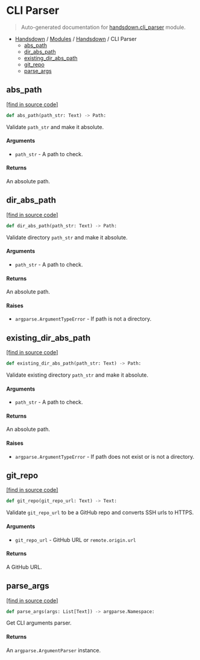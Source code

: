 # CLI Parser

> Auto-generated documentation for [handsdown.cli_parser](https://github.com/vemel/handsdown/blob/master/handsdown/cli_parser.py) module.

- [Handsdown](../README.md#-handsdown---python-documentation-generator) / [Modules](../MODULES.md#modules) / [Handsdown](index.md#handsdown) / CLI Parser
    - [abs_path](#abs_path)
    - [dir_abs_path](#dir_abs_path)
    - [existing_dir_abs_path](#existing_dir_abs_path)
    - [git_repo](#git_repo)
    - [parse_args](#parse_args)

## abs_path

[[find in source code]](https://github.com/vemel/handsdown/blob/master/handsdown/cli_parser.py#L38)

```python
def abs_path(path_str: Text) -> Path:
```

Validate `path_str` and make it absolute.

#### Arguments

- `path_str` - A path to check.

#### Returns

An absolute path.

## dir_abs_path

[[find in source code]](https://github.com/vemel/handsdown/blob/master/handsdown/cli_parser.py#L52)

```python
def dir_abs_path(path_str: Text) -> Path:
```

Validate directory `path_str` and make it absolute.

#### Arguments

- `path_str` - A path to check.

#### Returns

An absolute path.

#### Raises

- `argparse.ArgumentTypeError` - If path is not a directory.

## existing_dir_abs_path

[[find in source code]](https://github.com/vemel/handsdown/blob/master/handsdown/cli_parser.py#L72)

```python
def existing_dir_abs_path(path_str: Text) -> Path:
```

Validate existing directory `path_str` and make it absolute.

#### Arguments

- `path_str` - A path to check.

#### Returns

An absolute path.

#### Raises

- `argparse.ArgumentTypeError` - If path does not exist or is not a directory.

## git_repo

[[find in source code]](https://github.com/vemel/handsdown/blob/master/handsdown/cli_parser.py#L11)

```python
def git_repo(git_repo_url: Text) -> Text:
```

Validate `git_repo_url` to be a GitHub repo and converts SSH urls to HTTPS.

#### Arguments

- `git_repo_url` - GitHub URL or `remote.origin.url`

#### Returns

A GitHub URL.

## parse_args

[[find in source code]](https://github.com/vemel/handsdown/blob/master/handsdown/cli_parser.py#L94)

```python
def parse_args(args: List[Text]) -> argparse.Namespace:
```

Get CLI arguments parser.

#### Returns

An `argparse.ArgumentParser` instance.
